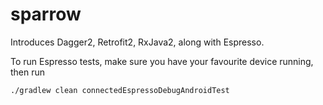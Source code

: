 # sparrow

Introduces Dagger2, Retrofit2, RxJava2, along with Espresso.

To run Espresso tests, make sure you have your favourite device running, then run
```
./gradlew clean connectedEspressoDebugAndroidTest
```
